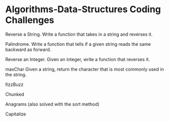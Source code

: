 # Algorithms-Data-Structures Coding Challenges 

Reverse a String. Write a function that takes in a string and reverses it.

Palindrome. Write a function that tells if a given string reads the same backward as forward.

Reverse an Integer. Given an integer, write a function that reverses it.

maxChar Given a string, return the character that is most commonly used in the string.

fizzBuzz

Chunked

Anagrams (also solved with the sort method)

Capitalize
